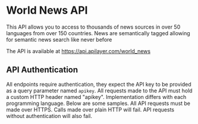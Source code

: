 # World News API

This API allows you to access to thousands of news sources in over 50 languages from over 150 countries. News are semantically tagged allowing for semantic news search like never before

The API is available at https://api.apilayer.com/world_news

## API Authentication

All endpoints require authentication, they expect the API key to be provided as a query parameter named `apikey`.
All requests made to the API must hold a custom HTTP header named "apikey". Implementation differs with each programming language. Below are some samples.
All API requests must be made over HTTPS. Calls made over plain HTTP will fail. API requests without authentication will also fail.

